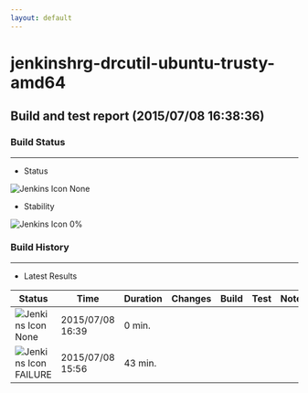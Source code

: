 ```yaml
---
layout: default
---
```

# jenkinshrg-drcutil-ubuntu-trusty-amd64
## Build and test report (2015/07/08 16:38:36)
### Build Status
___
* Status
  
![Jenkins Icon](http://jenkinshrg.github.io/images/48x48/red_anime.png)
None
  
* Stability
  
![Jenkins Icon](http://jenkinshrg.github.io/images/48x48/health-00to19.png)
0%
  
### Build History
___
* Latest Results
  
|Status|Time|Duration|Changes|Build|Test|Note|
|---|---|---|---|---|---|---|
|![Jenkins Icon](http://jenkinshrg.github.io/images/24x24/red.png)None|2015/07/08 16:39|0 min.|||| |
|![Jenkins Icon](http://jenkinshrg.github.io/images/24x24/red.png)FAILURE|2015/07/08 15:56|43 min.|||| |
